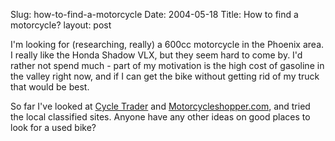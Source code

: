 Slug: how-to-find-a-motorcycle
Date: 2004-05-18
Title: How to find a motorcycle?
layout: post

I&#39;m looking for (researching, really) a 600cc motorcycle in the Phoenix area. I really like the Honda Shadow VLX, but they seem hard to come by. I&#39;d rather not spend much - part of my motivation is the high cost of gasoline in the valley right now, and if I can get the bike without getting rid of my truck that would be best.

So far I&#39;ve looked at <a href="http://cycletrader.com">Cycle Trader</a> and <a href="http://motorcycleshopper.com">Motorcycleshopper.com</a>, and tried the local classified sites. Anyone have any other ideas on good places to look for a used bike?

